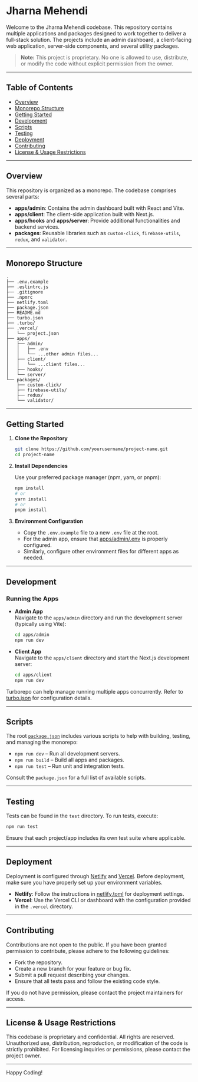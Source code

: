 # Jharna Mehendi

Welcome to the Jharna Mehendi codebase. This repository contains multiple applications and packages designed to work together to deliver a full-stack solution. The projects include an admin dashboard, a client-facing web application, server-side components, and several utility packages.

> **Note:** This project is proprietary. No one is allowed to use, distribute, or modify the code without explicit permission from the owner.

---

## Table of Contents

- [Overview](#overview)
- [Monorepo Structure](#monorepo-structure)
- [Getting Started](#getting-started)
- [Development](#development)
- [Scripts](#scripts)
- [Testing](#testing)
- [Deployment](#deployment)
- [Contributing](#contributing)
- [License & Usage Restrictions](#license--usage-restrictions)

---

## Overview

This repository is organized as a monorepo. The codebase comprises several parts:

- **apps/admin**: Contains the admin dashboard built with React and Vite.
- **apps/client**: The client-side application built with Next.js.
- **apps/hooks** and **apps/server**: Provide additional functionalities and backend services.
- **packages**: Reusable libraries such as `custom-click`, `firebase-utils`, `redux`, and `validator`.

---

## Monorepo Structure

```plaintext
.
├── .env.example
├── .eslintrc.js
├── .gitignore
├── .npmrc
├── netlify.toml
├── package.json
├── README.md
├── turbo.json
├── .turbo/
├── .vercel/
│   └── project.json
├── apps/
│   ├── admin/
│   │   ├── .env
│   │   └── ...other admin files...
│   ├── client/
│   │   └── ...client files...
│   ├── hooks/
│   └── server/
└── packages/
    ├── custom-click/
    ├── firebase-utils/
    ├── redux/
    └── validator/
```

---

## Getting Started

1. **Clone the Repository**

   ```sh
   git clone https://github.com/yourusername/project-name.git
   cd project-name
   ```

2. **Install Dependencies**

   Use your preferred package manager (npm, yarn, or pnpm):

   ```sh
   npm install
   # or
   yarn install
   # or
   pnpm install
   ```

3. **Environment Configuration**

   - Copy the `.env.example` file to a new `.env` file at the root.
   - For the admin app, ensure that [apps/admin/.env](apps/admin/.env) is properly configured.
   - Similarly, configure other environment files for different apps as needed.

---

## Development

### Running the Apps

- **Admin App**  
  Navigate to the `apps/admin` directory and run the development server (typically using Vite):

  ```sh
  cd apps/admin
  npm run dev
  ```

- **Client App**  
  Navigate to the `apps/client` directory and start the Next.js development server:

  ```sh
  cd apps/client
  npm run dev
  ```

Turborepo can help manage running multiple apps concurrently. Refer to [turbo.json](turbo.json) for configuration details.

---

## Scripts

The root [`package.json`](package.json) includes various scripts to help with building, testing, and managing the monorepo:

- `npm run dev` – Run all development servers.
- `npm run build` – Build all apps and packages.
- `npm run test` – Run unit and integration tests.

Consult the `package.json` for a full list of available scripts.

---

## Testing

Tests can be found in the `test` directory. To run tests, execute:

```sh
npm run test
```

Ensure that each project/app includes its own test suite where applicable.

---

## Deployment

Deployment is configured through [Netlify](netlify.toml) and [Vercel](.vercel/project.json). Before deployment, make sure you have properly set up your environment variables.

- **Netlify**: Follow the instructions in [netlify.toml](netlify.toml) for deployment settings.
- **Vercel**: Use the Vercel CLI or dashboard with the configuration provided in the `.vercel` directory.

---

## Contributing

Contributions are not open to the public. If you have been granted permission to contribute, please adhere to the following guidelines:

- Fork the repository.
- Create a new branch for your feature or bug fix.
- Submit a pull request describing your changes.
- Ensure that all tests pass and follow the existing code style.

If you do not have permission, please contact the project maintainers for access.

---

## License & Usage Restrictions

This codebase is proprietary and confidential. All rights are reserved. Unauthorized use, distribution, reproduction, or modification of the code is strictly prohibited. For licensing inquiries or permissions, please contact the project owner.

---

Happy Coding!